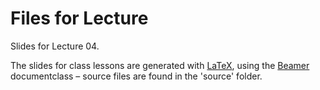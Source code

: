 # Files for Lecture
Slides for Lecture 04.

The slides for class lessons are generated with [LaTeX](https://www.latex-project.org/), using the [Beamer](https://ctan.org/pkg/beamer) documentclass &ndash; source files are found in the 'source' folder. 